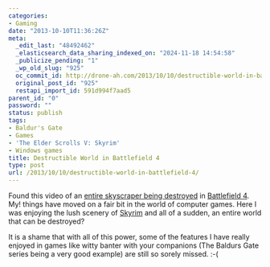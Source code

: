 ```yaml
---
categories:
- Gaming
date: "2013-10-10T11:36:26Z"
meta:
  _edit_last: "48492462"
  _elasticsearch_data_sharing_indexed_on: "2024-11-18 14:54:58"
  _publicize_pending: "1"
  _wp_old_slug: "925"
  oc_commit_id: http://drone-ah.com/2013/10/10/destructible-world-in-battlefield-4/1381401389
  original_post_id: "925"
  restapi_import_id: 591d994f7aad5
parent_id: "0"
password: ""
status: publish
tags:
- Baldur's Gate
- Games
- 'The Elder Scrolls V: Skyrim'
- Windows games
title: Destructible World in Battlefield 4
type: post
url: /2013/10/10/destructible-world-in-battlefield-4/
---
```


Found this video of an
[entire skyscraper being destroyed](http://www.gamecupid.com/game-feature/4356 "Destructible World in BattleField 4")
in
[Battlefield 4](http://www.gamecupid.com/games/battlefield-4 "Features of Battlefield 4").
My! things have moved on a fair bit in the world of computer games. Here I was
enjoying the lush scenery of
[Skyrim](http://www.gamecupid.com/games/elder-scrolls-v-skyrim "Features of Skyrim")
and all of a sudden, an entire world that can be destroyed?

It is a shame that with all of this power, some of the features I have really
enjoyed in games like witty banter with your companions (The Baldurs Gate series
being a very good example) are still so sorely missed. :-(
